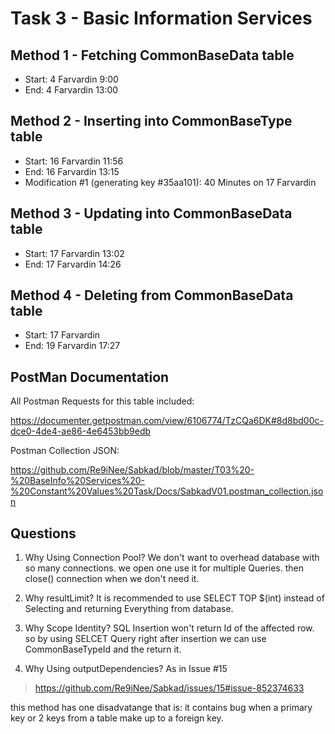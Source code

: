 # Task 3 - Basic Information Services

## Method 1 - Fetching CommonBaseData table
- Start: 4 Farvardin 9:00
- End: 4 Farvardin 13:00


## Method 2 - Inserting into CommonBaseType table
 - Start: 16 Farvardin 11:56
 - End: 16 Farvardin 13:15
 - Modification #1 (generating key #35aa101): 40 Minutes on 17 Farvardin


## Method 3 - Updating into CommonBaseData table
 - Start: 17 Farvardin 13:02
 - End: 17 Farvardin 14:26


## Method 4 - Deleting from CommonBaseData table
 - Start: 17 Farvardin
 - End: 19 Farvardin 17:27

## PostMan Documentation


 All Postman Requests for this table included:

  https://documenter.getpostman.com/view/6106774/TzCQa6DK#8d8bd00c-dce0-4de4-ae86-4e6453bb9edb

 Postman Collection JSON:

 https://github.com/Re9iNee/Sabkad/blob/master/T03%20-%20BaseInfo%20Services%20-%20Constant%20Values%20Task/Docs/SabkadV01.postman_collection.json

## Questions

 1. Why Using Connection Pool?
  We don't want to overhead database with so many connections. we open one use it for multiple Queries. then close() connection when we don't need it.
2. Why resultLimit? 
 It is recommended to use SELECT TOP $(int) instead of Selecting and returning Everything from database.

3. Why Scope Identity?
 SQL Insertion won't return Id of the affected row. so by using SELCET Query right after insertion we can use CommonBaseTypeId and the return it.

 4. Why Using outputDependencies? 
 As in Issue #15
 > https://github.com/Re9iNee/Sabkad/issues/15#issue-852374633
 
  this method has one disadvatange that is: it contains bug when a primary key or 2 keys from a table make up to a foreign key.